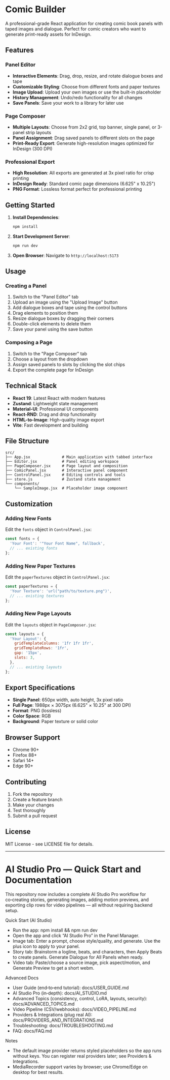 # Comic Builder

A professional-grade React application for creating comic book panels with taped images and dialogue. Perfect for comic creators who want to generate print-ready assets for InDesign.

## Features

### Panel Editor
- **Interactive Elements**: Drag, drop, resize, and rotate dialogue boxes and tape
- **Customizable Styling**: Choose from different fonts and paper textures
- **Image Upload**: Upload your own images or use the built-in placeholder
- **History Management**: Undo/redo functionality for all changes
- **Save Panels**: Save your work to a library for later use

### Page Composer
- **Multiple Layouts**: Choose from 2x2 grid, top banner, single panel, or 3-panel strip layouts
- **Panel Assignment**: Drag saved panels to different slots on the page
- **Print-Ready Export**: Generate high-resolution images optimized for InDesign (300 DPI)

### Professional Export
- **High Resolution**: All exports are generated at 3x pixel ratio for crisp printing
- **InDesign Ready**: Standard comic page dimensions (6.625" x 10.25")
- **PNG Format**: Lossless format perfect for professional printing

## Getting Started

1. **Install Dependencies**:
   ```bash
   npm install
   ```

2. **Start Development Server**:
   ```bash
   npm run dev
   ```

3. **Open Browser**: Navigate to `http://localhost:5173`

## Usage

### Creating a Panel
1. Switch to the "Panel Editor" tab
2. Upload an image using the "Upload Image" button
3. Add dialogue boxes and tape using the control buttons
4. Drag elements to position them
5. Resize dialogue boxes by dragging their corners
6. Double-click elements to delete them
7. Save your panel using the save button

### Composing a Page
1. Switch to the "Page Composer" tab
2. Choose a layout from the dropdown
3. Assign saved panels to slots by clicking the slot chips
4. Export the complete page for InDesign

## Technical Stack

- **React 19**: Latest React with modern features
- **Zustand**: Lightweight state management
- **Material-UI**: Professional UI components
- **React-RND**: Drag and drop functionality
- **HTML-to-Image**: High-quality image export
- **Vite**: Fast development and building

## File Structure

```
src/
├── App.jsx              # Main application with tabbed interface
├── Editor.jsx           # Panel editing workspace
├── PageComposer.jsx     # Page layout and composition
├── ComicPanel.jsx       # Interactive panel component
├── ControlPanel.jsx     # Editing controls and tools
├── store.js             # Zustand state management
└── components/
    └── SampleImage.jsx  # Placeholder image component
```

## Customization

### Adding New Fonts
Edit the `fonts` object in `ControlPanel.jsx`:
```javascript
const fonts = {
  'Your Font': '"Your Font Name", fallback',
  // ... existing fonts
};
```

### Adding New Paper Textures
Edit the `paperTextures` object in `ControlPanel.jsx`:
```javascript
const paperTextures = {
  'Your Texture': 'url("path/to/texture.png")',
  // ... existing textures
};
```

### Adding New Page Layouts
Edit the `layouts` object in `PageComposer.jsx`:
```javascript
const layouts = {
  'Your Layout': {
    gridTemplateColumns: '1fr 1fr 1fr',
    gridTemplateRows: '1fr',
    gap: '15px',
    slots: 3,
  },
  // ... existing layouts
};
```

## Export Specifications

- **Single Panel**: 650px width, auto height, 3x pixel ratio
- **Full Page**: 1988px × 3075px (6.625" × 10.25" at 300 DPI)
- **Format**: PNG (lossless)
- **Color Space**: RGB
- **Background**: Paper texture or solid color

## Browser Support

- Chrome 90+
- Firefox 88+
- Safari 14+
- Edge 90+

## Contributing

1. Fork the repository
2. Create a feature branch
3. Make your changes
4. Test thoroughly
5. Submit a pull request

## License

MIT License - see LICENSE file for details.

---

# AI Studio Pro — Quick Start and Documentation

This repository now includes a complete AI Studio Pro workflow for co‑creating stories, generating images, adding motion previews, and exporting clip rows for video pipelines — all without requiring backend setup.

Quick Start (AI Studio)
- Run the app: npm install && npm run dev
- Open the app and click “AI Studio Pro” in the Panel Manager.
- Image tab: Enter a prompt, choose style/quality, and generate. Use the plus icon to apply to your panel.
- Story tab: Brainstorm a logline, beats, and characters, then Apply Beats to create panels. Generate Dialogue for All Panels when ready.
- Video tab: Paste/choose a source image, pick aspect/motion, and Generate Preview to get a short webm.

Advanced Docs
- User Guide (end‑to‑end tutorial): docs/USER_GUIDE.md
- AI Studio Pro (in‑depth): docs/AI_STUDIO.md
- Advanced Topics (consistency, control, LoRA, layouts, security): docs/ADVANCED_TOPICS.md
- Video Pipeline (CSV/webhooks): docs/VIDEO_PIPELINE.md
- Providers & Integrations (plug real AI): docs/PROVIDERS_AND_INTEGRATIONS.md
- Troubleshooting: docs/TROUBLESHOOTING.md
- FAQ: docs/FAQ.md

Notes
- The default image provider returns styled placeholders so the app runs without keys. You can register real providers later; see Providers & Integrations.
- MediaRecorder support varies by browser; use Chrome/Edge on desktop for best results.

